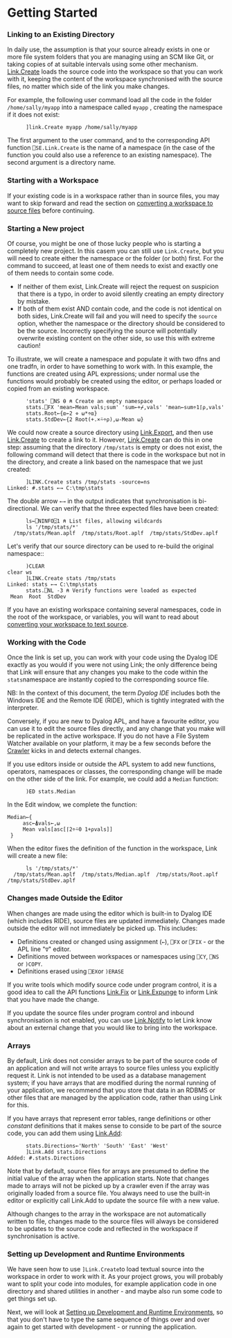 # Getting Started

### Linking to an Existing Directory

In daily use, the assumption is that your source already exists in one or more file system folders that you are managing using an SCM like Git, or taking copies of at suitable intervals using some other mechanism. [Link.Create](/API/Link.Create.md) loads the source code into the workspace so that you can work with it, keeping the content of the workspace synchronised with the source files, no matter which side of the link you make changes.

For example, the following user command load all the code in the folder `/home/sally/myapp` into a namespace called `myapp` , creating the namespace if it does not exist: 

```      apl
      ]link.Create myapp /home/sally/myapp
```

The first argument to the user command, and to the corresponding API function `⎕SE.Link.Create` is the name of a namespace (in the case of the function you could also use a reference to an existing namespace). The second argument is a directory name.

### Starting with a Workspace

If your existing code is in a workspace rather than in source files, you may want to skip forward and read the section on [converting a workspace to source files](WStoLink.md) before continuing.

### Starting a New project

Of course, you might be one of those lucky people who is starting a completely new project. In this casem you can still use `Link.Create`, but you will need to create either the namespace or the folder (or both) first. For the command to succeed, at least one of them needs to exist and exactly one of them needs to contain some code.

* If neither of them exist, Link.Create will reject the request on suspicion that there is a typo, in order to avoid silently creating an empty directory by mistake.
* If both of them exist AND contain code, and the code is not identical on both sides, Link.Create will fail and you will need to specify the  `source` option, whether the namespace or the directory should be considered to be the source. Incorrectly specifying the source will potentially overwrite existing content on the other side, so use this with extreme caution!

To illustrate, we will create a namespace and populate it with two dfns and one tradfn, in order to have something to work with. In this example, the functions are created using APL expressions; under normal use the functions would probably be created using the editor, or perhaps loaded or copied from an existing workspace.

```apl
      'stats' ⎕NS ⍬ ⍝ Create an empty namespace
      stats.⎕FX 'mean←Mean vals;sum' 'sum←+⌿,vals' 'mean←sum÷1⌈⍴,vals'
      stats.Root←{⍺←2 ⋄ ⍵*÷⍺}
      stats.StdDev←{2 Root(+.×⍨÷⍴),⍵-Mean ⍵}
```
We could now create a source directory using [Link.Export](/API/Link.Export.md), and then use [Link.Create](/API/Link.Create.md) to create a link to it. However, [Link.Create](/API/Link.Create.md) can do this in one step: assuming that the directory `/tmp/stats` is empty or does not exist, the following command will detect that there is code in the workspace but not in the directory, and create a link based on the namespace that we just created:

```apl
      ]LINK.Create stats /tmp/stats -source=ns
Linked: #.stats ←→ C:\tmp\stats
```
The double arrow `←→` in the output indicates that synchronisation is bi-directional. We can verify that the three expected files have been created:

```apl
      ls←⎕NINFO⍠1 ⍝ List files, allowing wildcards
      ls '/tmp/stats/*'
  /tmp/stats/Mean.aplf  /tmp/stats/Root.aplf  /tmp/stats/StdDev.aplf  
```
Let's verify that our source directory can be used to re-build the original namespace::

```apl
      )CLEAR
clear ws
      ]LINK.Create stats /tmp/stats
Linked: stats ←→ C:\tmp\stats
      stats.⎕NL -3 ⍝ Verify functions were loaded as expected
 Mean  Root  StdDev
```

If you have an existing workspace containing several namespaces, code in the root of the workspace, or variables, you will want to read about [converting your workspace to text source](WStoLink.md).

### Working with the Code

Once the link is set up, you can work with your code using the Dyalog IDE exactly as you would if you were not using Link; the only difference being that Link will ensure that any changes you make to the code within the `stats`namespace are instantly copied to the corresponding source file. 

NB: In the context of this document, the term *Dyalog IDE* includes both the Windows IDE and the Remote IDE (RIDE), which is tightly integrated with the interpreter.

Conversely, if you are new to Dyalog APL, and have a favourite editor, you can use it to edit the source files directly, and any change that you make will be replicated in the active workspace. If you do not have a File System Watcher available on your platform, it may be a few seconds before the [Crawler](/Crawler.md) kicks in and detects external changes.

If you use editors inside or outside the APL system to add new functions, operators, namespaces or classes,  the corresponding change will be made on the other side of the link. For example, we could add a `Median` function:

```apl
      )ED stats.Median
```

In the Edit window, we complete the function:

```apl
Median←{
     asc←⍋vals←,⍵
     Mean vals[asc[⌈2÷⍨0 1+⍴vals]]
 }
```

When the editor fixes the definition of the function in the workspace, Link will create a new file:


```apl
      ls '/tmp/stats/*'
  /tmp/stats/Mean.aplf  /tmp/stats/Median.aplf  /tmp/stats/Root.aplf  /tmp/stats/StdDev.aplf  
```

### Changes made Outside the Editor

When changes are made using the editor which is built-in to Dyalog IDE (which includes RIDE), source files are updated immediately. Changes made outside the editor will not immediately be picked up. This includes:

* Definitions created or changed using assignment (`←`), `⎕FX`  or `⎕FIX` - or the APL line "`∇`" editor.
* Definitions moved between workspaces or namespaces using `⎕CY`, `⎕NS` or `)COPY`.
* Definitions erased using `⎕EX`or `)ERASE`

If you write tools which modify source code under program control, it is a good idea to call the API functions [Link.Fix](/API/Link.Fix.md) or [Link.Expunge](/API/Link.Expunge.md) to inform Link that you have made the change.

If you update the source files under program control and inbound synchronisation is not enabled, you can use [Link.Notify](/API/Link.Notify.md) to let Link know about an external change that you would like to bring into the workspace.

### Arrays

By default, Link does not consider arrays to be part of the source code of an application and will not write arrays to source files unless you explicitly request it. Link is not intended to be used as a database management system; if you have arrays that are modified during the normal running of your application, we recommend that you store that data in an RDBMS or other files that are managed by the application code, rather than using Link for this.

If you have arrays that represent error tables, range definitions or other *constant* definitions that it makes sense to conside to be part of the source code, you can add them using [Link.Add](/API/Link.Add.md):

```apl
      stats.Directions←'North' 'South' 'East' 'West'
      ]Link.Add stats.Directions
Added: #.stats.Directions
```

Note that by default, source files for arrays are presumed to define the initial value of the array when the application starts. Note that changes made to arrays will not be picked up by a crawler even if the array was originally loaded from a source file.  You always need to use the built-in editor or explicitly call Link.Add to update the source file with a new value.

Although changes to the array in the workspace are not automatically written to file, changes made to the source files will always be considered to be updates to the source code and reflected in the workspace if synchronisation is active.

### Setting up Development and Runtime Environments

We have seen how to use `]Link.Create`to load textual source into the workspace in order to work with it. As your project grows, you will probably want to split your code into modules, for example application code in one directory and shared utilities in another - and maybe also run some code to get things set up.

Next, we will look at [Setting up Development and Runtime Environments](Setup.md), so that you don't have to type the same sequence of things over and over again to get started with development - or running the application.
